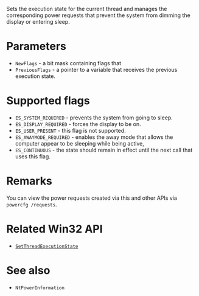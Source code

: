 Sets the execution state for the current thread and manages the corresponding power requests that prevent the system from dimming the display or entering sleep.

# Parameters
 - `NewFlags` - a bit mask containing flags that
 - `PreviousFlags` - a pointer to a variable that receives the previous execution state.

# Supported flags
 - `ES_SYSTEM_REQUIRED` - prevents the system from going to sleep.
 - `ES_DISPLAY_REQUIRED` - forces the display to be on.
 - `ES_USER_PRESENT` - this flag is not supported.
 - `ES_AWAYMODE_REQUIRED` - enables the away mode that allows the computer appear to be sleeping while being active,
 - `ES_CONTINUOUS` - the state should remain in effect until the next call that uses this flag.

# Remarks
You can view the power requests created via this and other APIs via `powercfg /requests`.

# Related Win32 API
 - [`SetThreadExecutionState`](https://learn.microsoft.com/en-us/windows/win32/api/winbase/nf-winbase-setthreadexecutionstate)

# See also
 - `NtPowerInformation`

